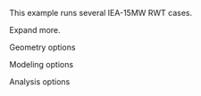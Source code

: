 This example runs several IEA-15MW RWT cases.

Expand more.

Geometry options

Modeling options

Analysis options

